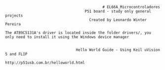                                                 # EL66A_Microcontroladores
                                        P51 board - study only general projects
                                          Created by Leonardo Winter Pereira

    The AT89C5131A's driver is located inside the folder drivers/, you only need to install it using the Windows device manager


                                    Hello World Guide - Using Keil uVision 5 and FLIP
                                          http://p51usb.com.br/helloworld.html
